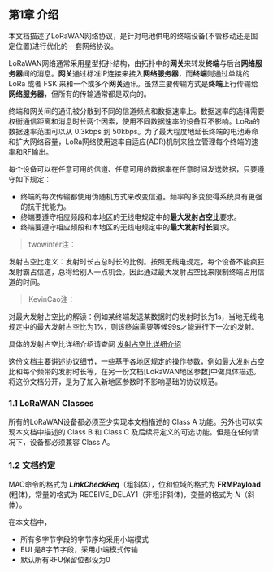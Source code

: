 

## **第1章 介绍**

本文档描述了LoRaWAN网络协议，是针对电池供电的终端设备(不管移动还是固定位置)进行优化的一套网络协议。

LoRaWAN网络通常采用星型拓扑结构，由拓扑中的**网关**来转发**终端**与后台**网络服务器**间的消息。**网关**通过标准IP连接来接入**网络服务器**，而**终端**则通过单跳的 LoRa 或者 FSK 来和一个或多个**网关**通讯。虽然主要传输方式是**终端**上行传输给**网络服务器**，但所有的传输通常都是双向的。

终端和网关间的通讯被分散到不同的信道频点和数据速率上。数据速率的选择需要权衡通信距离和消息时长两个因素，使用不同数据速率的设备互不影响。LoRa的数据速率范围可以从 0.3kbps 到 50kbps。为了最大程度地延长终端的电池寿命和扩大网络容量，LoRa网络使用速率自适应(ADR)机制来独立管理每个终端的速率和RF输出。

每个设备可以在任意可用的信道、任意可用的数据率在任意时间发送数据，只要遵守如下规定：

- 终端的每次传输都使用伪随机方式来改变信道。频率的多变使得系统具有更强的抗干扰能力。
- 终端要遵守相应频段和本地区的无线电规定中的**最大发射占空比**要求。
- 终端要遵守相应频段和本地区的无线电规定中的**最大发射时长**要求。

> twowinter注： 
> 
发射占空比定义：发射时长占总时长的比例。按照无线电规定，每个设备不能疯狂发射霸占信道，总得给别人一点机会。因此通过最大发射占空比来限制终端占用信道的时间。

>KevinCao注：
>
对最大发射占空比的解读：例如某终端发送某数据时的发射时长为1s，当地无线电规定中的最大发射占空比为1%，则该终端需要等候99s才能进行下一次的发射。

具体的发射占空比详细介绍请查阅
[发射占空比详细介绍](https://blog.csdn.net/iotisan/article/details/76038129)

这份文档主要讲述协议细节，一些基于各地区规定的操作参数，例如最大发射占空比和每个频带的发射时长等，在另一份文档[LoRaWAN地区参数]中做具体描述。将这份文档分开，是为了加入新地区参数时不影响基础的协议规范。

### <a name="1.1">1.1 LoRaWAN Classes</a>

所有的LoRaWAN设备都必须至少实现本文档描述的 Class A 功能。另外也可以实现本文档中描述的 Class B 和 Class C 及后续将定义的可选功能。但是在任何情况下，设备都必须兼容 Class A。

### <a name="1.2">1.2 文档约定</a>

MAC命令的格式为 ***LinkCheckReq***（粗斜体），位和位域的格式为 **FRMPayload** (粗体)，常量的格式为 RECEIVE_DELAY1（非粗非斜体)，变量的格式为 *N*（斜体）。

在本文档中，
- 所有多字节字段的字节序均采用小端模式
- EUI 是8字节字段，采用小端模式传输
- 默认所有RFU保留位都设为0

